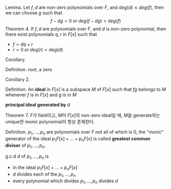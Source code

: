 Lemma.
Let $f, d$ are non-zero polynomials over $F$, and $deg (d) \leq deg (f)$, then we can choose $g$ such that
$$
f - dg = 0 \;or \;deg(f - dg) < deg (f)
$$
Theorem 4.
If $f, d$ are polynomials over $F$, and $d$ is non-zero polynomial, then there exist polynomials $q, r$ in $F[x]$ such that

- $f = dq + r$
- $r = 0 \;or \;deg(r) < deg(d)$

Corollary.

Definition.
root, a zero

Corollary 2.

Definition.
An **ideal** in $F[x]$ is a subspace $M$ of $F[x]$ such that $fg$ belongs to $M$ whenever $f$ is in $F[x]$ and $g$ is in $M$

**principal ideal generated by** d

Theorem 7.
$F$가 field이고, $M$이 $F[x]$의 non-zero ideal일 때, $M$을 generate하는 unique한 monic polynomial이 항상 존재한다.

Definition.
$p_1, \dots, p_n$ are polynomials over $F$ not all of which is 0, the "monic" generator of the ideal $p_1F[x] + \dots + p_nF[x]$ is called **greatest common divisor** of $p_1, \dots, p_n$.

g.c.d $d$ of $p_1, \dots, p_n$ is
- in the ideal $p_1F[x] + \dots + p_nF[x]$
- $d$ divides each of the $p_1, \dots, p_n$
- every polynomial which divides $p_1, \dots, p_n$ divides $d$



